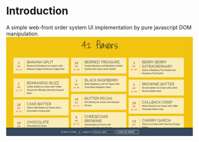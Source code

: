 # Introduction
A simple web-front order system UI implementation by pure javascript DOM manipulation.
<img src="1.png">
